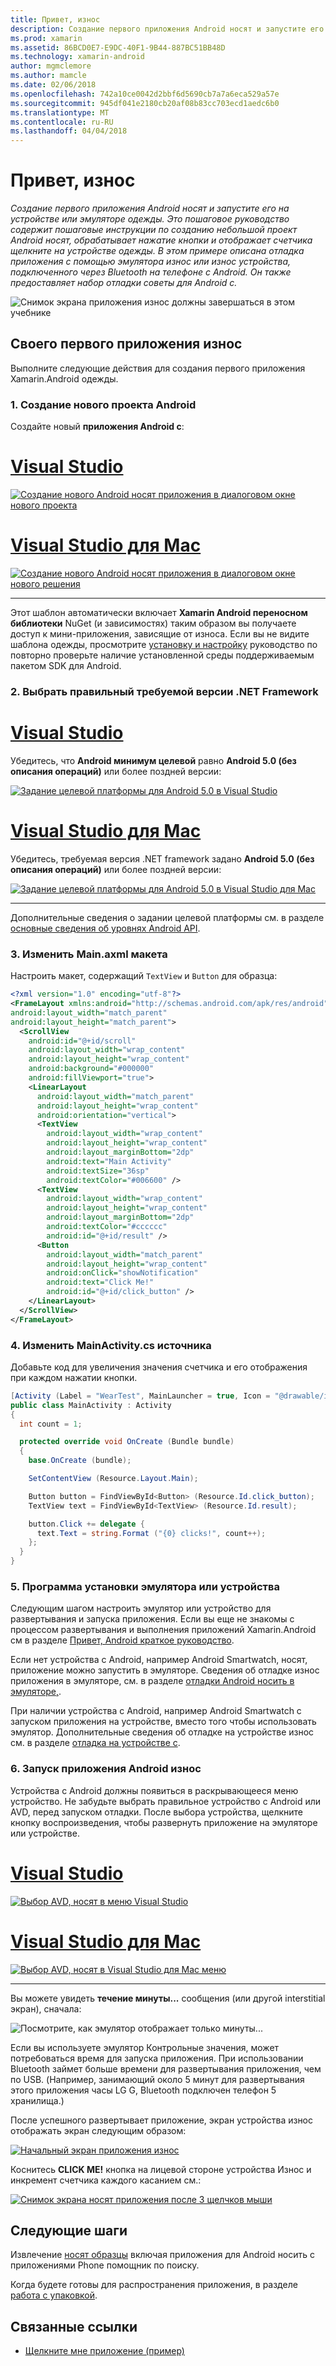 ```yaml
---
title: Привет, износ
description: Создание первого приложения Android носят и запустите его на устройстве или эмуляторе одежды. Это пошаговое руководство содержит пошаговые инструкции по созданию небольшой проект Android носят, обрабатывает нажатие кнопки и отображает счетчика щелкните на устройстве одежды. В этом примере описана отладка приложения с помощью эмулятора износ или износ устройства, подключенного через Bluetooth на телефоне с Android. Он также предоставляет набор отладки советы для Android с.
ms.prod: xamarin
ms.assetid: 86BCD0E7-E9DC-40F1-9B44-887BC51BB48D
ms.technology: xamarin-android
author: mgmclemore
ms.author: mamcle
ms.date: 02/06/2018
ms.openlocfilehash: 742a10ce0042d2bbf6d5690cb7a7a6eca529a57e
ms.sourcegitcommit: 945df041e2180cb20af08b83cc703ecd1aedc6b0
ms.translationtype: MT
ms.contentlocale: ru-RU
ms.lasthandoff: 04/04/2018
---
```

# <a name="hello-wear"></a>Привет, износ

_Создание первого приложения Android носят и запустите его на устройстве или эмуляторе одежды. Это пошаговое руководство содержит пошаговые инструкции по созданию небольшой проект Android носят, обрабатывает нажатие кнопки и отображает счетчика щелкните на устройстве одежды. В этом примере описана отладка приложения с помощью эмулятора износ или износ устройства, подключенного через Bluetooth на телефоне с Android. Он также предоставляет набор отладки советы для Android с._

![Снимок экрана приложения износ должны завершаться в этом учебнике](hello-wear-images/example.png)

## <a name="your-first-wear-app"></a>Своего первого приложения износ

Выполните следующие действия для создания первого приложения Xamarin.Android одежды.

### <a name="1-create-a-new-android-project"></a>1. Создание нового проекта Android

Создайте новый **приложения Android с**:

# <a name="visual-studiotabvswin"></a>[Visual Studio](#tab/vswin)

[![Создание нового Android носят приложения в диалоговом окне нового проекта](hello-wear-images/vs/new-solution-sml.png)](hello-wear-images/vs/new-solution.png#lightbox)

# <a name="visual-studio-for-mactabvsmac"></a>[Visual Studio для Mac](#tab/vsmac)

[![Создание нового Android носят приложения в диалоговом окне нового решения](hello-wear-images/xs/new-solution-sml.png)](hello-wear-images/xs/new-solution.png#lightbox)

-----


Этот шаблон автоматически включает **Xamarin Android переносном библиотеки** NuGet (и зависимостях) таким образом вы получаете доступ к мини-приложения, зависящие от износа. Если вы не видите шаблона одежды, просмотрите [установку и настройку](~/android/wear/get-started/installation.md) руководство по повторно проверьте наличие установленной среды поддерживаемым пакетом SDK для Android. 

### <a name="2-choose-the-correct-target-framework"></a>2. Выбрать правильный **требуемой версии .NET Framework**

# <a name="visual-studiotabvswin"></a>[Visual Studio](#tab/vswin)

Убедитесь, что **Android минимум целевой** равно **Android 5.0 (без описания операций)** или более поздней версии: 

[![Задание целевой платформы для Android 5.0 в Visual Studio](hello-wear-images/vs/target-framework-sml.png)](hello-wear-images/vs/target-framework.png#lightbox)

# <a name="visual-studio-for-mactabvsmac"></a>[Visual Studio для Mac](#tab/vsmac)

Убедитесь, требуемая версия .NET framework задано **Android 5.0 (без описания операций)** или более поздней версии:

[![Задание целевой платформы для Android 5.0 в Visual Studio для Mac](hello-wear-images/xs/target-framework-sml.png)](hello-wear-images/xs/target-framework.png#lightbox)

-----

Дополнительные сведения о задании целевой платформы см. в разделе [основные сведения об уровнях Android API](~/android/app-fundamentals/android-api-levels.md).


### <a name="3-edit-the-mainaxml-layout"></a>3. Изменить **Main.axml** макета

Настроить макет, содержащий `TextView` и `Button` для образца: 

```xml
<?xml version="1.0" encoding="utf-8"?>
<FrameLayout xmlns:android="http://schemas.android.com/apk/res/android"
android:layout_width="match_parent"
android:layout_height="match_parent">
  <ScrollView
    android:id="@+id/scroll"
    android:layout_width="wrap_content"
    android:layout_height="wrap_content"
    android:background="#000000"
    android:fillViewport="true">
    <LinearLayout
      android:layout_width="match_parent"
      android:layout_height="wrap_content"
      android:orientation="vertical">
      <TextView
        android:layout_width="wrap_content"
        android:layout_height="wrap_content"
        android:layout_marginBottom="2dp"
        android:text="Main Activity"
        android:textSize="36sp"
        android:textColor="#006600" />
      <TextView
        android:layout_width="wrap_content"
        android:layout_height="wrap_content"
        android:layout_marginBottom="2dp"
        android:textColor="#cccccc"
        android:id="@+id/result" />
      <Button
        android:layout_width="match_parent"
        android:layout_height="wrap_content"
        android:onClick="showNotification"
        android:text="Click Me!"
        android:id="@+id/click_button" />
    </LinearLayout>
  </ScrollView>
</FrameLayout>
```

### <a name="4-edit-the-mainactivitycs-source"></a>4. Изменить **MainActivity.cs** источника

Добавьте код для увеличения значения счетчика и его отображения при каждом нажатии кнопки. 

```csharp
[Activity (Label = "WearTest", MainLauncher = true, Icon = "@drawable/icon")]
public class MainActivity : Activity
{
  int count = 1;

  protected override void OnCreate (Bundle bundle)
  {
    base.OnCreate (bundle);

    SetContentView (Resource.Layout.Main);

    Button button = FindViewById<Button> (Resource.Id.click_button);
    TextView text = FindViewById<TextView> (Resource.Id.result);

    button.Click += delegate {
      text.Text = string.Format ("{0} clicks!", count++);
    };
  }
}
```

### <a name="5-setup-an-emulator-or-device"></a>5. Программа установки эмулятора или устройства

Следующим шагом настроить эмулятор или устройство для развертывания и запуска приложения. Если вы еще не знакомы с процессом развертывания и выполнения приложений Xamarin.Android см в разделе [Привет, Android краткое руководство](~/android/get-started/hello-android/hello-android-quickstart.md).

Если нет устройства с Android, например Android Smartwatch, носят, приложение можно запустить в эмуляторе. Сведения об отладке износ приложения в эмуляторе, см. в разделе [отладки Android носить в эмуляторе,](~/android/wear/deploy-test/debug-on-emulator.md).

При наличии устройства с Android, например Android Smartwatch с запуском приложения на устройстве, вместо того чтобы использовать эмулятор. Дополнительные сведения об отладке на устройстве износ см. в разделе [отладка на устройстве с](~/android/wear/deploy-test/debug-on-device.md).


### <a name="6-run-the-android-wear-app"></a>6. Запуск приложения Android износ

Устройства с Android должны появиться в раскрывающееся меню устройство. Не забудьте выбрать правильное устройство с Android или AVD, перед запуском отладки. После выбора устройства, щелкните кнопку воспроизведения, чтобы развернуть приложение на эмуляторе или устройстве.

# <a name="visual-studiotabvswin"></a>[Visual Studio](#tab/vswin)

[![Выбор AVD, носят в меню Visual Studio](hello-wear-images/vs/choose-wear-sim.png)](hello-wear-images/vs/choose-wear-sim.png#lightbox)

# <a name="visual-studio-for-mactabvsmac"></a>[Visual Studio для Mac](#tab/vsmac)

[![Выбор AVD, носят в Visual Studio для Mac меню](hello-wear-images/xs/choose-wear-sim.png)](hello-wear-images/xs/choose-wear-sim.png#lightbox)

-----

Вы можете увидеть **течение минуты...**  сообщения (или другой interstitial экран), сначала: 

![Посмотрите, как эмулятор отображает только минуты...](hello-wear-images/please-wait.png)

Если вы используете эмулятор Контрольные значения, может потребоваться время для запуска приложения. При использовании Bluetooth займет больше времени для развертывания приложения, чем по USB. (Например, занимающий около 5 минут для развертывания этого приложения часы LG G, Bluetooth подключен телефон 5 хранилища.)

После успешного развертывает приложение, экран устройства износ отображать экран следующим образом:

[![Начальный экран приложения износ](hello-wear-images/mainactivity-screen.png)](hello-wear-images/mainactivity-screen.png#lightbox)

Коснитесь **CLICK ME!** кнопка на лицевой стороне устройства Износ и инкремент счетчика каждого касанием см.:

[![Снимок экрана носят приложения после 3 щелчков мыши](hello-wear-images/mainactivity-counts.png)](hello-wear-images/mainactivity-counts.png#lightbox)


## <a name="next-steps"></a>Следующие шаги

Извлечение [носят образцы](https://developer.xamarin.com/samples/android/Android%20Wear/) включая приложения для Android носить с приложениями Phone помощник по поиску.

Когда будете готовы для распространения приложения, в разделе [работа с упаковкой](~/android/wear/deploy-test/packaging.md).


## <a name="related-links"></a>Связанные ссылки

- [Щелкните мне приложение (пример)](https://developer.xamarin.com/samples/monodroid/wear/WearTest/)
